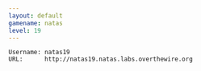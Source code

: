 ```yaml
---
layout: default
gamename: natas
level: 19
---
```

    Username: natas19
    URL:      http://natas19.natas.labs.overthewire.org
